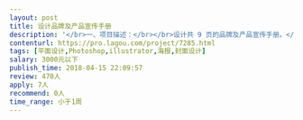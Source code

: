 ```yaml
---                
layout: post       
title: 设计品牌及产品宣传手册           
description: '</br>一、项目描述：</br></br>设计共 9 页的品牌及产品宣传手册。</br></br>二、主要功能点：</br></br>主要针对图文排版和布局。</br>'     
contenturl: https://pro.lagou.com/project/7285.html      
tags: [平面设计,Photoshop,illustrator,海报,封面设计]            
salary: 3000元以下          
publish_time: 2018-04-15 22:09:57         
review: 470人                   
apply: 7人                   
recommend: 0人                   
time_range: 小于1周              
---                 
```


